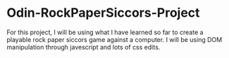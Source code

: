 # Odin-RockPaperSiccors-Project


For this project, I will be using what I have learned so far to create a playable rock paper siccors game against a computer. I will be using DOM manipulation through javescript and lots of css edits.